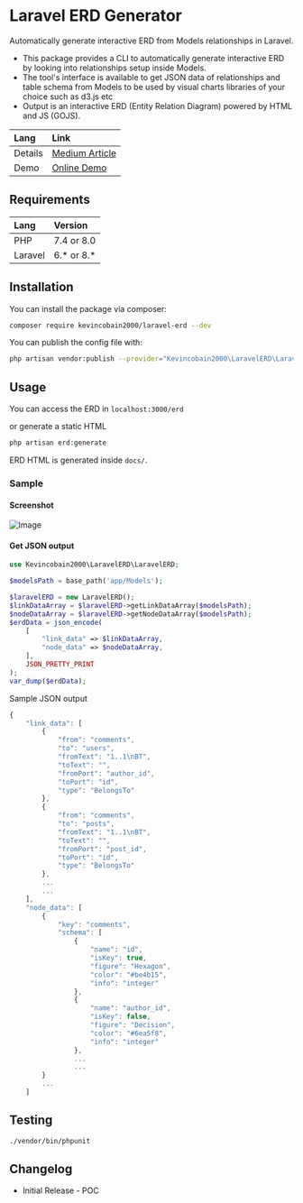 # Laravel ERD Generator

Automatically generate interactive ERD from Models relationships in Laravel.
- This package provides a CLI to automatically generate interactive ERD by looking into relationships setup inside Models.
- The tool's interface is available to get JSON data of relationships and table schema from Models to be used by visual charts libraries of your choice such as d3.js etc
- Output is an interactive ERD (Entity Relation Diagram) powered by HTML and JS (GOJS).


| Lang    | Link                                                                                                                                   |
| :------ | :------------------------------------------------------------------------------------------------------------------------------------- |
| Details | [Medium Article](https://medium.com/web-developer/laravel-automatically-generate-interactive-erd-from-eloquent-relations-83fe65440716) |
| Demo    | [Online Demo](https://kevincobain2000.github.io/laravel-blog/erd/)                                                                     |


## Requirements

| Lang    | Version    |
| :------ | :--------- |
| PHP     | 7.4 or 8.0 |
| Laravel | 6.* or 8.* |

## Installation

You can install the package via composer:

```bash
composer require kevincobain2000/laravel-erd --dev
```


You can publish the config file with:

```bash
php artisan vendor:publish --provider="Kevincobain2000\LaravelERD\LaravelERDServiceProvider"
```

## Usage

You can access the ERD in ``localhost:3000/erd``

or generate a static HTML

```php
php artisan erd:generate
```

ERD HTML is generated inside ``docs/``.

### Sample

#### Screenshot

![Image](https://i.imgur.com/tYk1CuC.png)

#### Get JSON output

```php
use Kevincobain2000\LaravelERD\LaravelERD;

$modelsPath = base_path('app/Models');

$laravelERD = new LaravelERD();
$linkDataArray = $laravelERD->getLinkDataArray($modelsPath);
$nodeDataArray = $laravelERD->getNodeDataArray($modelsPath);
$erdData = json_encode(
    [
        "link_data" => $linkDataArray,
        "node_data" => $nodeDataArray,
    ],
    JSON_PRETTY_PRINT
);
var_dump($erdData);
```

Sample JSON output

```js
{
    "link_data": [
        {
            "from": "comments",
            "to": "users",
            "fromText": "1..1\nBT",
            "toText": "",
            "fromPort": "author_id",
            "toPort": "id",
            "type": "BelongsTo"
        },
        {
            "from": "comments",
            "to": "posts",
            "fromText": "1..1\nBT",
            "toText": "",
            "fromPort": "post_id",
            "toPort": "id",
            "type": "BelongsTo"
        },
        ...
        ...
    ],
    "node_data": [
        {
            "key": "comments",
            "schema": [
                {
                    "name": "id",
                    "isKey": true,
                    "figure": "Hexagon",
                    "color": "#be4b15",
                    "info": "integer"
                },
                {
                    "name": "author_id",
                    "isKey": false,
                    "figure": "Decision",
                    "color": "#6ea5f8",
                    "info": "integer"
                },
                ...
                ...
        }
        ...
    ]

```

## Testing

```bash
./vendor/bin/phpunit
```

## Changelog

- Initial Release - POC
